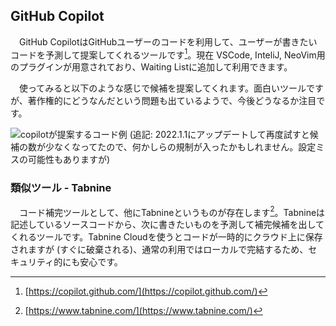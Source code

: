 ## GitHub Copilot
　GitHub CopilotはGitHubユーザーのコードを利用して、ユーザーが書きたいコードを予測して提案してくれるツールです[^copilot]。現在 VSCode, InteliJ, NeoVim用のプラグインが用意されており、Waiting Listに追加して利用できます。

　使ってみると以下のような感じで候補を提案してくれます。面白いツールですが、著作権的にどうなんだという問題も出ているようで、今後どうなるか注目です。

![copilotが提案するコード例 (追記: 2022.1.1にアップデートして再度試すと候補の数が少なくなってたので、何かしらの規制が入ったかもしれません。設定ミスの可能性もありますが)](/images/web_changelog_2021/copilot/1.png)

### 類似ツール - Tabnine
　コード補完ツールとして、他にTabnineというものが存在します[^tabnine]。Tabnineは記述しているソースコードから、次に書きたいものを予測して補完候補を出してくれるツールです。Tabnine Cloudを使うとコードが一時的にクラウド上に保存されますが (すぐに破棄される)、通常の利用ではローカルで完結するため、セキュリティ的にも安心です。

[^copilot]: [https://copilot.github.com/](https://copilot.github.com/)
[^tabnine]: [https://www.tabnine.com/](https://www.tabnine.com/)
